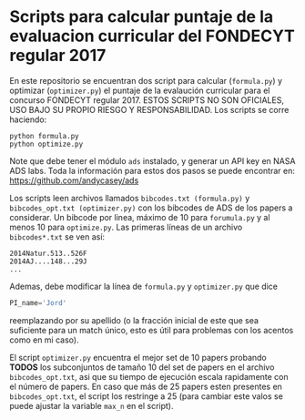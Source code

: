# Scripts para calcular puntaje de la evaluacion curricular del FONDECYT regular 2017

En este repositorio se encuentran dos script para calcular (```formula.py```) y 
optimizar (```optimizer.py```) el puntaje de la 
evalaución curricular para el concurso FONDECYT regular 2017. ESTOS SCRIPTS NO SON OFICIALES,
USO BAJO SU PROPIO RIESGO Y RESPONSABILIDAD. Los scripts se corre haciendo:

````shell 
python formula.py
python optimize.py
````

Note que debe tener el módulo ```ads``` instalado, y generar un API key en NASA ADS labs. Toda la información
para estos dos pasos se puede encontrar en: https://github.com/andycasey/ads

Los scripts leen archivos llamados ```bibcodes.txt (formula.py)``` y ```bibcodes_opt.txt (optimizer.py)``` con los bibcodes de ADS de los 
papers a considerar. Un bibcode por linea, máximo de 10 para ```forumula.py``` y al menos 10 para ```optimize.py```. Las primeras líneas de un 
archivo ```bibcodes*.txt``` se ven así:

````text
2014Natur.513..526F
2014AJ....148...29J
...
````

Ademas, debe modificar la línea de ```formula.py``` y ```optimizer.py```
que dice

````python
PI_name='Jord' 
````

reemplazando por su apellido (o la fracción inicial de este que sea suficiente para un match único, esto 
es útil para problemas con los acentos como en mi caso).

El script ```optimizer.py``` encuentra el mejor set de 10 papers probando **TODOS** los subconjuntos de tamaño 10 del set de papers en el archivo ```bibcodes_opt.txt```, asi que su tiempo de ejecución escala rapidamente con el número de papers. En caso que más de 25 papers esten presentes en ```bibcodes_opt.txt```, el script los restringe a 25 (para cambiar este valos se puede ajustar la variable ```max_n``` en el script).

